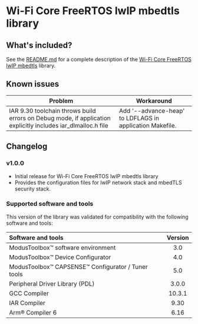 # Wi-Fi Core FreeRTOS lwIP mbedtls library

## What's included?

See the [README.md](./README.md) for a complete description of the [Wi-Fi Core FreeRTOS lwIP mbedtls](https://github.com/Infineon/wifi-core-freertos-lwip-mbedtls) library.

## Known issues
| Problem | Workaround |
| ------- | ---------- |
| IAR 9.30 toolchain throws build errors on Debug mode, if application explicitly includes iar_dlmalloc.h file | Add '--advance-heap' to LDFLAGS in application Makefile. |

## Changelog

### v1.0.0

- Initial release for Wi-Fi Core FreeRTOS lwIP mbedtls library
- Provides the configuration files for lwIP network stack and mbedTLS security stack.

### Supported software and tools

This version of the library was validated for compatibility with the following software and tools:

| Software and tools                                         | Version |
| :---                                                       | :----:  |
| ModusToolbox&trade; software environment                   | 3.0     |
| ModusToolbox&trade; Device Configurator                  | 4.0    |
| ModusToolbox&trade; CAPSENSE&trade; Configurator / Tuner tools  | 5.0     |
| Peripheral Driver Library (PDL)                     | 3.0.0   |
| GCC Compiler                                               | 10.3.1  |
| IAR Compiler                           | 9.30    |
| Arm&reg; Compiler 6                                             | 6.16   |

